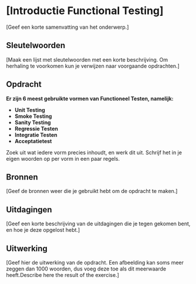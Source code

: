 # [Introductie Functional Testing]
[Geef een korte samenvatting van het onderwerp.]

## Sleutelwoorden
[Maak een lijst met sleutelwoorden met een korte beschrijving. Om herhaling te voorkomen kun je verwijzen naar voorgaande opdrachten.]

## Opdracht
__Er zijn 6 meest gebruikte vormen van Functioneel Testen, namelijk:__
* __Unit Testing__
* __Smoke Testing__
* __Sanity Testing__
* __Regressie Testen__
* __Integratie Testen__
* __Acceptatietest__

Zoek uit wat iedere vorm precies inhoudt, en werk dit uit. Schrijf het in je eigen woorden op per vorm in een paar regels.

## Bronnen
[Geef de bronnen weer die je gebruikt hebt om de opdracht te maken.]

## Uitdagingen
[Geef een korte beschrijving van de uitdagingen die je tegen gekomen bent, en hoe je deze opgelost hebt.]

## Uitwerking
[Geef hier de uitwerking van de opdracht. Een afbeelding kan soms meer zeggen dan 1000 woorden, dus voeg deze toe als dit meerwaarde heeft.Describe here the result of the exercise.]
